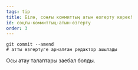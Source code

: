 ```yaml
---
tags: tip
title: Білә, соңғы коммиттың атын өзгерту керек!
id: соңғы-коммиттың-атын-өзгерту
order: 3
---
```

```git
git commit --amend
# атты өзгертуге арналған редактор ашылады
```

Осы атау талаптары заебал болды.
